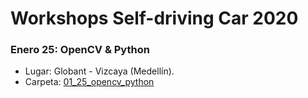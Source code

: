 # Workshops Self-driving Car 2020

### Enero 25: OpenCV & Python ###
- Lugar: Globant - Vizcaya (Medellín).
- Carpeta: [01_25_opencv_python](./01_25_opencv_python)

